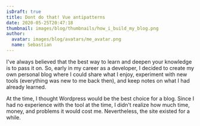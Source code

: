 ```yaml
---
isDraft: true
title: Dont do that! Vue antipatterns
date: 2020-05-25T20:47:18
thumbnail: images/blog/thumbnails/how_i_build_my_blog.png
author:
  avatar: images/blog/avatars/me_avatar.png
  name: Sebastian
---
```


I've always believed that the best way to learn and deepen your knowledge is to pass it on. So, early in my career as a developer, I decided to create my own personal blog where I could share what I enjoy, experiment with new tools (everything was new to me back then), and keep notes on what I had already learned.
<!--more-->
At the time, I thought Wordpress would be the best choice for a blog. Since I had no experience with the tool at the time, I didn't realize how much time, money, and problems it would cost me. Nevertheless, the site existed for a while.